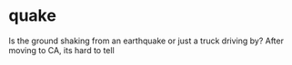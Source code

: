 # quake
Is the ground shaking from an earthquake or just a truck driving by? After moving to CA, its hard to tell
